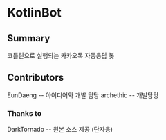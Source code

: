 # KotlinBot
## Summary
코틀린으로 실행되는 카카오톡 자동응답 봇

## Contributors
EunDaeng -- 아이디어와 개발 담당
archethic -- 개발담당

### Thanks to
DarkTornado -- 원본 소스 제공 (단자응)
